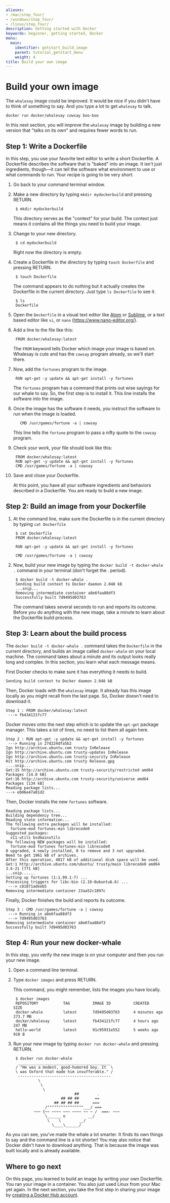 ```yaml
---
aliases:
- /mac/step_four/
- /windows/step_four/
- /linux/step_four/
description: Getting started with Docker
keywords: beginner, getting started, Docker
menu:
  main:
    identifier: getstart_build_image
    parent: tutorial_getstart_menu
    weight: 4
title: Build your own image
---
```


# Build your own image

The `whalesay` image could be improved. It would be nice if you didn't have to
think of something to say. And you type a lot to get `whalesay` to talk.

    docker run docker/whalesay cowsay boo-boo

In this next section, you will improve the `whalesay` image by building a new version that "talks on its own" and requires fewer words to run.

## Step 1: Write a Dockerfile

In this step, you use your favorite text editor to write a short Dockerfile.  A
Dockerfile describes the software that is "baked" into an image. It isn't just
ingredients, though—it can tell the software what environment to use or what
commands to run. Your recipe is going to be very short.

1. Go back to your command terminal window.

2. Make a new directory by typing `mkdir mydockerbuild` and pressing RETURN.

        $ mkdir mydockerbuild

    This directory serves as the "context" for your build. The context just means it contains all the things you need to build your image.

3. Change to your new directory.

        $ cd mydockerbuild

    Right now the directory is empty.

4. Create a Dockerfile in the directory by typing `touch Dockerfile` and pressing RETURN.

        $ touch Dockerfile

    The command appears to do nothing but it actually creates the Dockerfile in the current directory.  Just type `ls Dockerfile` to see it.

        $ ls
        Dockerfile

5. Open the `Dockerfile` in a visual text editor like <a href="https://atom.io/" target="_blank">Atom</a> or <a href="https://www.sublimetext.com/" target="_blank">Sublime</a>, or a text based editor like `vi`, or `nano` (https://www.nano-editor.org/).

6. Add a line to the file like this:

        FROM docker/whalesay:latest

      The `FROM` keyword tells Docker which image your image is based on. Whalesay is cute and has the `cowsay` program already, so we'll start there.

7. Now, add the `fortunes` program to the image.

        RUN apt-get -y update && apt-get install -y fortunes

      The `fortunes` program has a command that prints out wise sayings for our whale to say. So, the first step is to install it. This line installs the software into the image.

8. Once the image has the software it needs, you instruct the software to run
    when the image is loaded.

          CMD /usr/games/fortune -a | cowsay

    This line tells the `fortune` program to pass a nifty quote to the `cowsay` program.

9. Check your work, your file should look like this:

        FROM docker/whalesay:latest
        RUN apt-get -y update && apt-get install -y fortunes
        CMD /usr/games/fortune -a | cowsay

10. Save and close your Dockerfile.

    At this point, you have all your software ingredients and behaviors described in a Dockerfile. You are ready to build a new image.

## Step 2: Build an image from your Dockerfile

1. At the command line, make sure the Dockerfile is in the current directory by typing `cat Dockerfile`

        $ cat Dockerfile
        FROM docker/whalesay:latest

        RUN apt-get -y update && apt-get install -y fortunes

        CMD /usr/games/fortune -a | cowsay

2. Now, build your new image by typing the `docker build -t docker-whale .` command in your terminal (don't forget the . period).

        $ docker build -t docker-whale .
        Sending build context to Docker daemon 2.048 kB
        ...snip...
        Removing intermediate container a8e6faa88df3
        Successfully built 7d9495d03763

	  The command takes several seconds to run and reports its outcome. Before
    you do anything with the new image, take a minute to learn about the
    Dockerfile build process.

## Step 3: Learn about the build process

The `docker build -t docker-whale .` command takes the `Dockerfile` in the
current directory, and builds an image called `docker-whale` on your local
machine. The command takes about a minute and its output looks really long and
complex. In this section, you learn what each message means.

First Docker checks to make sure it has everything it needs to build.

    Sending build context to Docker daemon 2.048 kB

Then, Docker loads with the `whalesay` image.	It already has this image
locally as you might recall from the last page. So, Docker doesn't need to
download it.

    Step 1 : FROM docker/whalesay:latest
     ---> fb434121fc77

Docker moves onto the next step which is to update the `apt-get` package
manager. This takes a lot of lines, no need to list them all again here.

    Step 2 : RUN apt-get -y update && apt-get install -y fortunes
     ---> Running in 27d224dfa5b2
    Ign http://archive.ubuntu.com trusty InRelease
    Ign http://archive.ubuntu.com trusty-updates InRelease
    Ign http://archive.ubuntu.com trusty-security InRelease
    Hit http://archive.ubuntu.com trusty Release.gpg
    ....snip...
    Get:15 http://archive.ubuntu.com trusty-security/restricted amd64 Packages [14.8 kB]
    Get:16 http://archive.ubuntu.com trusty-security/universe amd64 Packages [134 kB]
    Reading package lists...
    ---> eb06e47a01d2

Then, Docker installs the new `fortunes` software.

    Reading package lists...
    Building dependency tree...
    Reading state information...
    The following extra packages will be installed:
      fortune-mod fortunes-min librecode0
    Suggested packages:
      x11-utils bsdmainutils
    The following NEW packages will be installed:
      fortune-mod fortunes fortunes-min librecode0
    0 upgraded, 4 newly installed, 0 to remove and 3 not upgraded.
    Need to get 1961 kB of archives.
    After this operation, 4817 kB of additional disk space will be used.
    Get:1 http://archive.ubuntu.com/ubuntu/ trusty/main librecode0 amd64 3.6-21 [771 kB]
    ...snip......
    Setting up fortunes (1:1.99.1-7) ...
    Processing triggers for libc-bin (2.19-0ubuntu6.6) ...
     ---> c81071adeeb5
    Removing intermediate container 23aa52c1897c

Finally, Docker finishes the build and reports its outcome.		

    Step 3 : CMD /usr/games/fortune -a | cowsay
     ---> Running in a8e6faa88df3
     ---> 7d9495d03763
    Removing intermediate container a8e6faa88df3
    Successfully built 7d9495d03763


## Step 4: Run your new docker-whale

In this step, you verify the new image is on your computer and then you run your new image.

1. Open a command line terminal.

2. Type `docker images` and press RETURN.

    This command, you might remember, lists the images you have locally.

        $ docker images
        REPOSITORY           TAG          IMAGE ID          CREATED             SIZE
        docker-whale         latest       7d9495d03763      4 minutes ago       273.7 MB
        docker/whalesay      latest       fb434121fc77      4 hours ago         247 MB
        hello-world          latest       91c95931e552      5 weeks ago         910 B

3. Run your new image by typing `docker run docker-whale` and pressing RETURN.

        $ docker run docker-whale
         _________________________________________
        / "He was a modest, good-humored boy. It  \
        \ was Oxford that made him insufferable." /
         -----------------------------------------
                  \
                   \
                    \     
                                  ##        .            
                            ## ## ##       ==            
                         ## ## ## ##      ===            
                     /""""""""""""""""___/ ===        
                ~~~ {~~ ~~~~ ~~~ ~~~~ ~~ ~ /  ===- ~~~   
                     \______ o          __/            
                      \    \        __/             
                        \____\______/   

As you can see, you've made the whale a lot smarter. It finds its own
things to say and the command line is a lot shorter!  You may also notice
that Docker didn't have to download anything.  That is because the image was
built locally and is already available.

## Where to go next

On this page, you learned to build an image by writing your own Dockerfile.
You ran your image in a container. You also just used Linux from your Mac yet
again. In the next section, you take the first step in sharing your image by
[creating a Docker Hub account](step_five.md).


&nbsp;